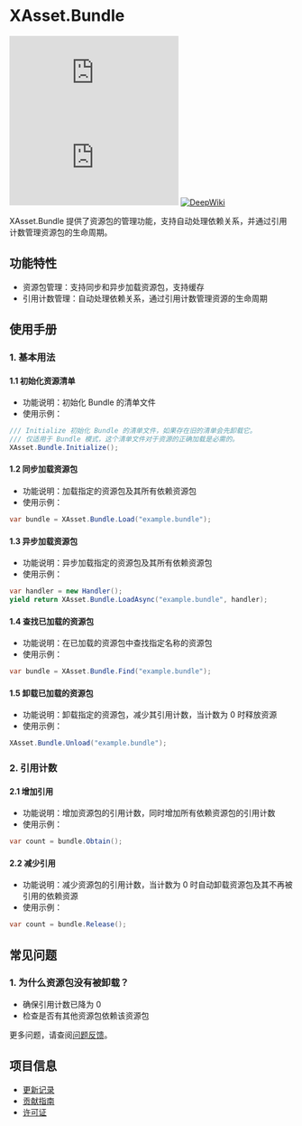 # XAsset.Bundle

[![Version](https://img.shields.io/npm/v/org.eframework.u3d.res)](https://www.npmjs.com/package/org.eframework.u3d.res)
[![Downloads](https://img.shields.io/npm/dm/org.eframework.u3d.res)](https://www.npmjs.com/package/org.eframework.u3d.res)
[![DeepWiki](https://img.shields.io/badge/DeepWiki-Explore-blue)](https://deepwiki.com/eframework-org/U3D.RES)

XAsset.Bundle 提供了资源包的管理功能，支持自动处理依赖关系，并通过引用计数管理资源包的生命周期。

## 功能特性

- 资源包管理：支持同步和异步加载资源包，支持缓存
- 引用计数管理：自动处理依赖关系，通过引用计数管理资源的生命周期

## 使用手册

### 1. 基本用法

#### 1.1 初始化资源清单
- 功能说明：初始化 Bundle 的清单文件
- 使用示例：
```csharp
/// Initialize 初始化 Bundle 的清单文件，如果存在旧的清单会先卸载它。
/// 仅适用于 Bundle 模式，这个清单文件对于资源的正确加载是必需的。
XAsset.Bundle.Initialize();
```

#### 1.2 同步加载资源包
- 功能说明：加载指定的资源包及其所有依赖资源包
- 使用示例：
```csharp
var bundle = XAsset.Bundle.Load("example.bundle");
```

#### 1.3 异步加载资源包
- 功能说明：异步加载指定的资源包及其所有依赖资源包
- 使用示例：
```csharp
var handler = new Handler();
yield return XAsset.Bundle.LoadAsync("example.bundle", handler);
```

#### 1.4 查找已加载的资源包
- 功能说明：在已加载的资源包中查找指定名称的资源包
- 使用示例：
```csharp
var bundle = XAsset.Bundle.Find("example.bundle");
```

#### 1.5 卸载已加载的资源包
- 功能说明：卸载指定的资源包，减少其引用计数，当计数为 0 时释放资源
- 使用示例：
```csharp
XAsset.Bundle.Unload("example.bundle");
```

### 2. 引用计数

#### 2.1 增加引用
- 功能说明：增加资源包的引用计数，同时增加所有依赖资源包的引用计数
- 使用示例：
```csharp
var count = bundle.Obtain();
```

#### 2.2 减少引用
- 功能说明：减少资源包的引用计数，当计数为 0 时自动卸载资源包及其不再被引用的依赖资源
- 使用示例：
```csharp
var count = bundle.Release();
```

## 常见问题

### 1. 为什么资源包没有被卸载？
- 确保引用计数已降为 0
- 检查是否有其他资源包依赖该资源包

更多问题，请查阅[问题反馈](../CONTRIBUTING.md#问题反馈)。

## 项目信息

- [更新记录](../CHANGELOG.md)
- [贡献指南](../CONTRIBUTING.md)
- [许可证](../LICENSE.md)

